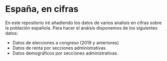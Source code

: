# España, en cifras 
En este repositorio iré añadiendo los datos de varios analisis en cifras sobre la población 
española. Para hacer el anáisis disponemos de los siguientes datos:
- Datos de elecciones a congreso (2019 y anteriores)
- Datos de renta por secciones administrativas.
- Datos demográficos por secciones administrativas. 